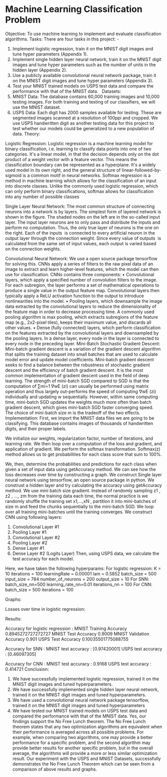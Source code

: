 # Machine Learning Classification Problem
Objective: 
To use machine learning to implement and evaluate classification algorithms. 
Tasks: 
There are four tasks in this project: -
1)	Implement logistic regression, train it on the MNIST digit images and tune hyper parameters (Appendix 1).  
2)	Implement single hidden layer neural network, train it on the MNIST digit images and tune hyper parameters such as the number of units in the hidden layer (Appendix 2).  
3)	Use a publicly available convolutional neural network package, train it on the MNIST digit images and tune hyper parameters (Appendix 3).  
4)	Test your MNIST trained models on USPS test data and compare the performance with that of the MNIST data.  
Datasets:
1)	MNIST Data: The database contains 60,000 training images and 10,000 testing images. For both training and testing of our classifiers, we will use the MNIST dataset. 
2)	USPS Data: Each digit has 2000 samples available for testing. These are segmented images scanned at a resolution of 100ppi and cropped. We use USPS handwritten digit as another testing data for this project to test whether our models could be generalized to a new population of data. 
Theory:

Logistic Regression:
Logistic regression is a machine learning model for binary classification, i.e. learning to classify data points into one of two categories. It's a linear model, in that the decision depends only on the dot product of a weight vector with a feature vector. This means the classification boundary can be represented as a hyperplane. It's a widely used model in its own right, and the general structure of linear-followed-by-sigmoid is a common motif in neural networks. Softmax regression is a method in machine learning which allows for the classification of an input into discrete classes. Unlike the commonly used logistic regression, which can only perform binary classifications, softmax allows for classification into any number of possible classes

Single Layer Neural Network:
The most common structure of connecting neurons into a network is by layers. The simplest form of layered network is shown in the figure. The shaded nodes on the left are in the so-called input layer. The input layer neurons are to only pass and distribute the inputs and perform no computation. Thus, the only true layer of neurons is the one on the right. Each of the inputs  is connected to every artificial neuron in the output layer through the connection weight. Since every value of outputs  is calculated from the same set of input values, each output is varied based on the connection weights.


Convolutional Neural Network:
We use a open source package tensorflow for solving this. CNNs apply a series of filters to the raw pixel data of an image to extract and learn higher-level features, which the model can then use for classification. CNNs contains three components:
•	Convolutional layers, which apply a specified number of convolution filters to the image. For each subregion, the layer performs a set of mathematical operations to produce a single value in the output feature map. Convolutional layers then typically apply a ReLU activation function to the output to introduce nonlinearities into the model.
•	Pooling layers, which downsample the image data extracted by the convolutional layers to reduce the dimensionality of the feature map in order to decrease processing time. A commonly used pooling algorithm is max pooling, which extracts subregions of the feature map (e.g., 2x2-pixel tiles), keeps their maximum value, and discards all other values.
•	Dense (fully connected) layers, which perform classification on the features extracted by the convolutional layers and downsampled by the pooling layers. In a dense layer, every node in the layer is connected to every node in the preceding layer.
Mini-Batch Stochastic Gradient Descent:
Mini-batch gradient descent is a variation of the gradient descent algorithm that splits the training dataset into small batches that are used to calculate model error and update model coefficients.
Mini-batch gradient descent seeks to find a balance between the robustness of stochastic gradient descent and the efficiency of batch gradient descent. It is the most common implementation of gradient descent used in the field of deep learning.
The strength of mini-batch SGD compared to SGD is that the computation of ∑mi=1 ∇wE (zi) can usually be performed using matrix operation and thus largely out-performs the speed of computing ∇wE (zi) individually and updating w sequentially. However, within same computing time, mini-batch SGD updates the weights much more often than batch gradient descent, which gives mini-batch SGD faster converging speed. The choice of mini-batch size m is the tradeoff of the two effects. 
Implementation:
First, we import the MNIST data files we are going to be classifying. This database contains images of thousands of handwritten digits, and their proper labels. 

We initialize our weights, regularization factor, number of iterations, and learning rate. We then loop over a computation of the loss and gradient, and application of gradient. We perform the softmax transformation. Softmax(z) method allows us to get probabilities for each class score that sum to 100%.

We, then, determine the probabilities and predictions for each class when given a set of input data using getAccuracy method. We can see how the loss decreases over time by constructing a graph.
We construct Single layer neural network using tensorflow, an open source package in python. We construst a hidden layer and try calculating the accuracy using getAccuracy method.
We use mini batch size gradient. Instead of randomly sampling z1 , z2 , ..., zm from the training data each time, the normal practice is we randomly shuffle the training set x1,...,xN , partition it into mini-batches of size m and feed the chunks sequentially to the mini-batch SGD. We loop over all training mini-batches until the training converges. 
We construct CNN using following layers:
1.	Convolutional Layer #1
2.	Pooling Layer #1
3.	Convolutional Layer #2
4.	Pooling Layer #2
5.	Dense Layer #1
6.	Dense Layer #2 (Logits Layer) 
Then, using USPS data, we calculate the test accuracy for each model.

Here, we have taken the following hyperparams:
For logistic regression:
K = 10
iterations = 100
learningRate = 0.00001
lam = 0.5852
batch_size = 500
input_size = 784 
number_of_neurons = 200 
output_size = 10 
For SNN:
batch_size_nn=500 
learning_rate_nn=0.01
iterations_nn = 100
For CNN:
batch_size = 500
iterations = 100


Graphs:

Losses over time in logistic regression:

Results:

Accuracy for logistic regression :
MNIST Training Accuracy 0.8945272727272727
MNIST Test Accuracy 0.9009
MNIST Validation Accuracy 0.901
USPS Test Accuracy 0.10035501775088755

 
 Accuracy for SNN :
MNIST test accuracy : 
[0.97420001]
USPS test accuracy : 
[0.46097305]

 
 Accuracy for CNN :
MNIST test accuracy : 0.9168
USPS test accuracy  :  0.414721
Conclusion:

1.	We have successfully implemented logistic regression, trained it on the MNIST digit images and tuned hyperparameters.  
2.	We have successfully implemented single hidden layer neural network, trained it on the MNIST digit images and tuned hyperparameters.
3.	We have used a convolutional neural network package tensorflow, trained it on the MNIST digit images and tuned hyperparameters 
4.	We have tested  our MNIST trained models on USPS test data and compared the performance with that of the MNIST data. 
Yes, our findings support the No Free Lunch theorem. The No Free Lunch theorem states that any two optimization algorithms are equivalent when their performance is averaged across all possible problems. For example, when comparing two algorithms, one may provide a better performance for a specific problem, and the second algorithm may provide better results for another specific problem, but in the overall average, the algorithms will provide a more or less similar optimization result. Our experiment with the USPS and MNIST Datasets, successfully demonstrates the No Free Lunch Theorem which can be seen from a comparison of above results and graphs.
